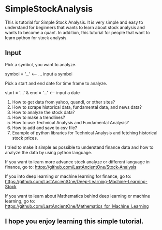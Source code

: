 # SimpleStockAnalysis

This is tutorial for Simple Stock Analysis. It is very simple and easy to understand for beginners that wants to learn about stock analysis and wants to become a quant. In addition, this tutorial for people that want to learn python for stock analysis. 

## Input
Pick a symbol, you want to analyze. 

symbol = '...' <-- ... input a symbol

Pick a start and end date for time frame to analyze. 

start = '...' & end = '...' <-- input a date



1. How to get data from yahoo, quandl, or other sites?
2. How to scrape historical data, fundamental data, and news data?
3. How to analyze the stock data?
4. How to make a trendlines?
5. How to use Technical Analysis and Fundamental Analysis?
6. How to add and save to csv file?
7. Example of python libraries for Technical Analysis and fetching historical stock prices.

I tried to make it simple as possible to understand finance data and how to analyze the data by using python language.


If you want to learn more advance stock analyze or different language in finance, go to:
https://github.com/LastAncientOne/Stock-Analysis

If you into deep learning or machine learning for finance, go to:
https://github.com/LastAncientOne/Deep-Learning-Machine-Learning-Stock

If you want to learn about Mathematics behind deep learning or machine learning, go to:
https://github.com/LastAncientOne/Mathematics_for_Machine_Learning


## I hope you enjoy learning this simple tutorial.
